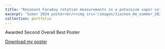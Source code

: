 ```yaml
---
title: "Resonant Faraday rotation measurements in a potassium vapor cell"
excerpt: "Sumer 2024 poster<br/><img src='/images/Jiachen_He_summer_2024_poster.png'>"
collection: portfolio
---
```


Awarded Second Overall Best Poster
<p><a href="{{ base_path }}/Jiachen_He_summer_2024_poster.pdf" target="_blank">Download my poster</a></p>
